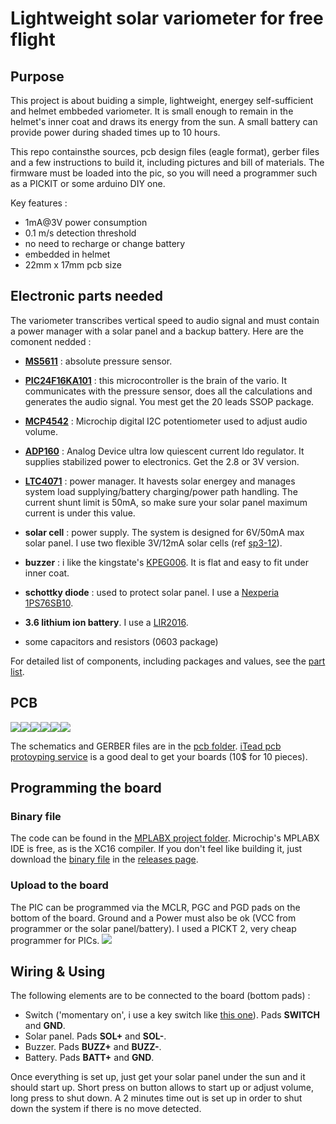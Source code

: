 # Lightweight solar variometer for free flight

## Purpose
This project is about buiding a simple, lightweight, energey self-sufficient and helmet embbeded variometer. It is small enough to remain in the helmet's inner coat and draws its energy from the sun. A small battery can provide power during shaded times up to 10 hours.

This repo containsthe sources, pcb design files (eagle format), gerber files and a few instructions to build it, including pictures and bill of materials. The firmware must be loaded into the pic, so you will need a programmer such as a PICKIT or some arduino DIY one.

Key features :
- 1mA@3V power consumption
- 0.1 m/s detection threshold
- no need to recharge or change battery
- embedded in helmet
- 22mm x 17mm pcb size

## Electronic parts needed
The variometer transcribes vertical speed to audio signal and must contain a power manager with a solar panel and a backup battery. Here are the comonent nedded :

* **[MS5611](http://www.te.com/usa-en/product-CAT-BLPS0036.html)** : absolute pressure sensor.

* **[PIC24F16KA101](https://www.microchip.com/wwwproducts/en/PIC24F16KA101)** : this microcontroller is the brain of the vario. It communicates with the pressure sensor, does all the calculations and generates the audio signal. You mest get the 20 leads SSOP package.

* **[MCP4542](https://www.microchip.com/wwwproducts/en/MCP4542)** : Microchip digital I2C potentiometer used to adjust audio volume.

* **[ADP160](http://www.analog.com/en/products/power-management/ldo-linear-regulators/positive-linear-regulators/adp160.html)** : Analog Device ultra low quiescent current ldo regulator. It supplies stabilized power to electronics. Get the 2.8 or 3V version.

* **[LTC4071](http://www.analog.com/media/en/technical-documentation/data-sheets/4071fc.pdf)** : power manager. It havests solar energey and manages system load supplying/battery charging/power path handling. The current shunt limit is 50mA, so make sure your solar panel maximum current is under this value.

* **solar cell** : power supply. The system is designed for 6V/50mA max solar panel. I use two flexible 3V/12mA solar cells (ref [sp3-12](http://www.flexsolarcells.com/index_files/OEM_Components/Flex_Cells/pages/PowerFilm-Solar-OEM-00-Solar-Cell-Module-SP3-12.php)).

* **buzzer** : i like the kingstate's [KPEG006](http://uk.farnell.com/kingstate/kpeg006/receiver-piezo-leads/dp/1299873). It is flat and easy to fit under inner coat.

* **schottky diode** : used to protect solar panel. I use a [Nexperia 1PS76SB10](http://fr.farnell.com/nexperia/1ps76sb10/diode-schottky/dp/1081179?ost=1081179&scope=partnumberlookahead&exaMfpn=true&searchref=searchlookahead&ddkey=http%3Afr-FR%2FElement14_France%2Fw%2Fsearch).

* **3.6 lithium ion battery**. I use a [LIR2016](http://www.eemb.com/public/image/download/LIR2016.pdf).

* some capacitors and resistors (0603 package)

For detailed list of components, including packages and values, see the [part list](https://github.com/samp38/varioSmooth/blob/master/doc/partList.txt).

## PCB
![](doc/_TOP_small.png)![](doc/_BOTTOM_small.png)![](doc/_BOTTOM_reversed_small.png)![](doc/pics/top2.jpg)![](doc/pics/top.jpg)![](doc/pics/bottom.jpg)

The schematics and GERBER files are in the [pcb folder](pcb).  [iTead pcb protoyping service](https://www.itead.cc/open-pcb/pcb-prototyping/2layer-green-pcb-5cm-x-5cm-max.html) is a good deal to get your boards (10$ for 10 pieces).

## Programming the board
### Binary  file
The code can be found in the [MPLABX project folder](VarioSMooth.X). Microchip's MPLABX IDE is free, as is the XC16 compiler. If you don't feel like building it, just download the [binary file](https://github.com/samp38/varioSmooth/releases/download/v/VarioSMooth.hex) in the [releases page](https://github.com/samp38/varioSmooth/releases).

### Upload to the board
The PIC can be programmed via the MCLR, PGC and PGD pads on the bottom of the board. Ground and a Power must also be ok (VCC from programmer or the solar panel/battery). I used a PICKT 2, very cheap programmer for PICs.
![](doc/pickit2-pinout.jpg)

## Wiring & Using
The following elements are to be connected to the board (bottom pads) :
* Switch ('momentary on', i use a key switch like [this one](https://goo.gl/images/q1apYJ)). Pads **SWITCH** and **GND**.
* Solar panel. Pads **SOL+** and **SOL-**.
* Buzzer. Pads **BUZZ+** and **BUZZ-**.
* Battery. Pads **BATT+** and **GND**.

Once everything is set up, just get your solar panel under the sun and it should start up. Short press on button allows to start up or adjust volume, long press to shut down. A 2 minutes time out is set up in order to shut down the system if there is no move detected.